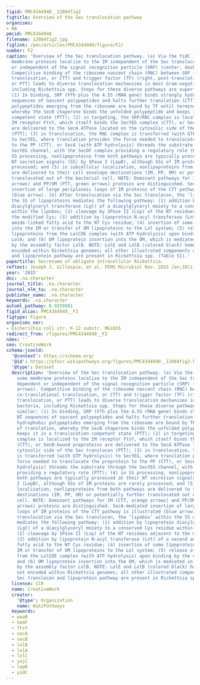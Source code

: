 ```yaml
---
figid: PMC4344940__12084fig2
figtitle: Overview of the Sec translocation pathway
organisms:
- NA
pmcid: PMC4344940
filename: 12084fig2.jpg
figlink: /pmc/articles/PMC4344940/figure/F2/
number: F2
caption: 'Overview of the Sec translocation pathway. (a) Via the YidC insertase, some
  membrane proteins localize to the IM independent of the Sec translocon, either dependent
  or independent of the signal recognition particle (SRP) (center, dashed arrows).
  Competitive binding of the ribosome nascent chain (RNC) between SRP (left, co-translational
  translocation, or CTT) and trigger factor (TF) (right, post-translational translocation,
  or PTT) leads to diverse translocation mechanisms in most Gram-negative bacteria,
  including Rickettsia spp. Steps for these diverse pathways are superficially similar:
  (1) In binding, SRP (Ffh plus the 4.5S rRNA gene) binds strongly hydrophobic NT
  sequences of nascent polypeptides and halts further translation (CTT), or less hydrophobic
  polypeptides emerging from the ribosome are bound by TF until termination of translation,
  whereby the SecB chaperone binds the unfolded polypeptide and keeps it in a translocation
  competent state (PTT); (2) in targeting, the SRP/RNC complex is localized to the
  IM receptor FtsY, which itself binds the SecYEG complex (CTT), or SecB-bound preproteins
  are delivered to the SecA ATPase located on the cytosolic side of the Sec translocon
  (PTT); (3) in translocation, the RNC complex is transferred (with GTP hydrolysis)
  to SecYEG, where translation provides the force needed to translocate the preprotein
  to the PP (CTT), or SecA (with ATP hydrolysis) threads the substrate through the
  SecYEG channel, with the SecDF complex providing a regulatory role (PTT); (4) in
  SS processing, nonlipoproteins from both pathways are typically processed at their
  NT secretion signals (SS) by SPase I (LepB), although SSs of IM proteins are rarely
  processed; and (5) in subcellular localization, nonlipoproteins from both pathways
  are delivered to their cell envelope destinations (IM, PP, OM) or potentially further
  translocated out of the bacterial cell. NOTE: Dominant pathways for IM (CTT, orange
  arrows) and PP/OM (PTT, green arrows) proteins are distinguished. SecA-mediated
  insertion of large periplasmic loops of IM proteins of the CTT pathway is illustrated
  (blue arrow). (b) After translocation via the Sec translocon, the ‘lipobox’ within
  the SS of lipoproteins mediates the following pathway: (1) addition by lipoprotein
  diacylglyceryl transferase (Lgt) of a diacylglyceryl moiety to a conserved Cys residue
  within the lipobox; (2) cleavage by SPase II (Lsp) of the NT residues adjacent to
  the modified Cys; (3) addition by lipoprotein N-acyl transferase (Lnt) of a second
  amide-linked fatty acid to the NT Cys residue; (4) insertion of some lipoproteins
  into the IM or transfer of OM lipoproteins to the Lol system; (5) release of OM
  lipoproteins from the LolCDE complex (with ATP hydrolysis) upon binding by the chaperone
  LolA; and (6) OM lipoprotein insertion into the OM, which is mediated in some bacteria
  by the assembly factor LolB. NOTE: LolE and LolB (colored black) homologs are not
  encoded within Rickettsia genomes; all other illustrated components of the Sec translocon
  and lipoprotein pathway are present in Rickettsia spp. (Table S1).'
papertitle: Secretome of obligate intracellular Rickettsia.
reftext: Joseph J. Gillespie, et al. FEMS Microbiol Rev. 2015 Jan;39(1):47-80.
year: '2015'
doi: .na.character
journal_title: .na.character
journal_nlm_ta: .na.character
publisher_name: .na.character
keywords: .na.character
automl_pathway: 0.9359981
figid_alias: PMC4344940__F2
figtype: Figure
organisms_ner:
- Escherichia coli str. K-12 substr. MG1655
redirect_from: /figures/PMC4344940__F2
ndex: ''
seo: CreativeWork
schema-jsonld:
  '@context': https://schema.org/
  '@id': https://pfocr.wikipathways.org/figures/PMC4344940__12084fig2.html
  '@type': Dataset
  description: 'Overview of the Sec translocation pathway. (a) Via the YidC insertase,
    some membrane proteins localize to the IM independent of the Sec translocon, either
    dependent or independent of the signal recognition particle (SRP) (center, dashed
    arrows). Competitive binding of the ribosome nascent chain (RNC) between SRP (left,
    co-translational translocation, or CTT) and trigger factor (TF) (right, post-translational
    translocation, or PTT) leads to diverse translocation mechanisms in most Gram-negative
    bacteria, including Rickettsia spp. Steps for these diverse pathways are superficially
    similar: (1) In binding, SRP (Ffh plus the 4.5S rRNA gene) binds strongly hydrophobic
    NT sequences of nascent polypeptides and halts further translation (CTT), or less
    hydrophobic polypeptides emerging from the ribosome are bound by TF until termination
    of translation, whereby the SecB chaperone binds the unfolded polypeptide and
    keeps it in a translocation competent state (PTT); (2) in targeting, the SRP/RNC
    complex is localized to the IM receptor FtsY, which itself binds the SecYEG complex
    (CTT), or SecB-bound preproteins are delivered to the SecA ATPase located on the
    cytosolic side of the Sec translocon (PTT); (3) in translocation, the RNC complex
    is transferred (with GTP hydrolysis) to SecYEG, where translation provides the
    force needed to translocate the preprotein to the PP (CTT), or SecA (with ATP
    hydrolysis) threads the substrate through the SecYEG channel, with the SecDF complex
    providing a regulatory role (PTT); (4) in SS processing, nonlipoproteins from
    both pathways are typically processed at their NT secretion signals (SS) by SPase
    I (LepB), although SSs of IM proteins are rarely processed; and (5) in subcellular
    localization, nonlipoproteins from both pathways are delivered to their cell envelope
    destinations (IM, PP, OM) or potentially further translocated out of the bacterial
    cell. NOTE: Dominant pathways for IM (CTT, orange arrows) and PP/OM (PTT, green
    arrows) proteins are distinguished. SecA-mediated insertion of large periplasmic
    loops of IM proteins of the CTT pathway is illustrated (blue arrow). (b) After
    translocation via the Sec translocon, the ‘lipobox’ within the SS of lipoproteins
    mediates the following pathway: (1) addition by lipoprotein diacylglyceryl transferase
    (Lgt) of a diacylglyceryl moiety to a conserved Cys residue within the lipobox;
    (2) cleavage by SPase II (Lsp) of the NT residues adjacent to the modified Cys;
    (3) addition by lipoprotein N-acyl transferase (Lnt) of a second amide-linked
    fatty acid to the NT Cys residue; (4) insertion of some lipoproteins into the
    IM or transfer of OM lipoproteins to the Lol system; (5) release of OM lipoproteins
    from the LolCDE complex (with ATP hydrolysis) upon binding by the chaperone LolA;
    and (6) OM lipoprotein insertion into the OM, which is mediated in some bacteria
    by the assembly factor LolB. NOTE: LolE and LolB (colored black) homologs are
    not encoded within Rickettsia genomes; all other illustrated components of the
    Sec translocon and lipoprotein pathway are present in Rickettsia spp. (Table S1).'
  license: CC0
  name: CreativeWork
  creator:
    '@type': Organization
    name: WikiPathways
  keywords:
  - waaB
  - hemF
  - ftsY
  - secA
  - secB
  - lolB
  - lolA
  - lolC
  - yajC
  - lepB
  - yidC
---
```

